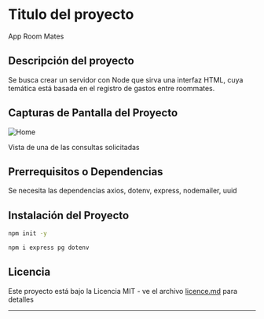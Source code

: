
# Titulo del proyecto

App Room Mates

## Descripción del proyecto

Se busca crear un servidor con Node que sirva una interfaz HTML, cuya temática está basada en el registro
de gastos entre roommates. 


## Capturas de Pantalla del Proyecto

![Home](./assets/img/Captura%20de%20pantalla%202024-06-19%20a%20la(s)%205.52.33 p. m..png)

Vista de una de las consultas solicitadas

## Prerrequisitos o Dependencias

Se necesita las dependencias axios, dotenv, express, nodemailer, uuid

## Instalación del Proyecto


```bash
npm init -y
```


```bash
npm i express pg dotenv
```

## Licencia

Este proyecto está bajo la Licencia MIT - ve el archivo [licence.md](LICENSE) para detalles

---
